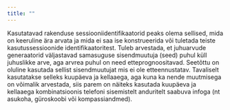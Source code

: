 ```yaml
---
title: ""
---
```

Kasutatavad rakenduse sessiooniidentifikaatorid peaks olema sellised, mida on
keeruline ära arvata ja mida ei saa ise konstrueerida või tuletada teiste
kasutussessioonide identifikaatoritest. Tuleb arvestada, et juhuarvude
generaatorid väljastavad samasuguse sisendmuutuja (seed) puhul küll juhuslikke
arve, aga arvrea puhul on need etteprognoositavad. Seetõttu on oluline kasutada
sellist sisendmuutujat mis ei ole etteennustatav. Tavaliselt kasutatakse selleks
kuupäeva ja kellaaega, aga kuna ka nende muutmisega on võimalik arvestada, siis
parem on näiteks kasutada kuupäeva ja kellaaega kombinatsioonis telefoni
sisemistelt anduritelt saabuva infoga (nt asukoha, güroskoobi või
kompassiandmed).
